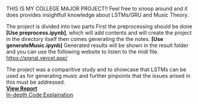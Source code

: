 THIS IS MY COLLEGE MAJOR PROJECT!!
Feel free to snoop around and it does provides insightfull knowledge about LSTMs/GRU and Music Theory.
<br>


The project is divided into two parts
First the preprocessing should be done **[Use preprocess.ipynb]**, which will add contents and will create the project in the directory itself
then comes generating the the notes. **[Use generateMusic.ipynb]**
Generated results will be shown in the result folder and you can use the following website to listen to the midi file. 
https://signal.vercel.app/

The project was a comparitive study and to showcase that LSTMs can be used as for generating music and further pinpoints that the issues arised in this must be addressed.
<br>
[**View Report**](major_report.docx)
<br>
[In-depth Code Explaination](https://github.com/Opty0602/MelodyGeneration/blob/71ec112b9ff8e46016d9cf71d2eba9dbe822188e/musicgeneration_summary.docx)

